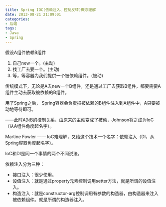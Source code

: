 ```yaml
---
title: Spring IOC(依赖注入、控制反转)概念理解
date: 2013-08-21 21:09:01
categories:
- 后端
tags:
- Java
- Spring
---
```


假设A组件依赖B组件
1. 自己new一个。(主动)
2. 找工厂去要一个。(主动)
3. 等，等容器为我们提供一个被依赖组件。(被动)
<!-- more -->
传统模式下，无论是A去new一个B组件，还是通过工厂去获取B组件，都要需要A组件主动去获取被依赖的B组件。

用了Spring之后， Spring容器会负责把被依赖的B组件注入到A组件中，A只要被动地等待即可。

——此时A对B的控制关系，由原来的主动变成了被动，Johnson将之成为IoC（从A组件角度起名字）。

Martine Fowler —— IoC难理解，又给这个技术一个名字：依赖注入（DI，从Spring容器角度起名字）。

IoC和DI是同一个事情的两个不同说法。

依赖注入分为三种：
- 接口注入：很少使用。
- 设值注入：就是通过property元素控制调用setter方法，就是所谓的设值注入。
- 构造注入：就是constructor-arg控制调用有参数的构造器，由构造器来注入被依赖组件。就是所谓的构造器注入。
